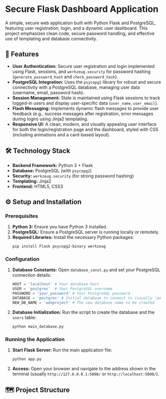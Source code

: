# Secure Flask Dashboard Application

A simple, secure web application built with Python Flask and PostgreSQL, featuring user registration, login, and a dynamic user dashboard. This project emphasizes clean code, secure password handling, and effective use of templating and database connectivity.

## 🚀 Features

* **User Authentication:** Secure user registration and login implemented using Flask, sessions, and `werkzeug.security` for password hashing (`generate_password_hash` and `check_password_hash`).
* **PostgreSQL Integration:** Uses the `psycopg2` library for robust and secure connectivity with a PostgreSQL database, managing user data (username, email, password hash).
* **Session Management:** State is maintained using Flask sessions to track logged-in users and display user-specific data (`user_name`, `user_email`).
* **Flash Messaging:** Implements dynamic flash messages to provide user feedback (e.g., success messages after registration, error messages during login) using Jinja2 templating.
* **Responsive UI:** A clean, modern, and visually appealing user interface for both the login/registration page and the dashboard, styled with CSS (including animations and a card-based layout).

## 🛠️ Technology Stack

* **Backend Framework:** Python 3 + Flask
* **Database:** PostgreSQL (with `psycopg2`)
* **Security:** `werkzeug.security` (for strong password hashing)
* **Templating:** Jinja2
* **Frontend:** HTML5, CSS3

## ⚙️ Setup and Installation

### Prerequisites

1.  **Python 3:** Ensure you have Python 3 installed.
2.  **PostgreSQL:** Ensure a PostgreSQL server is running locally or remotely.
3.  **Required Libraries:** Install the necessary Python packages:
    ```bash
    pip install Flask psycopg2-binary werkzeug
    ```

### Configuration

1.  **Database Constants:** Open `database_const.py` and set your PostgreSQL connection details:
    ```python
    HOST = 'localhost' # Your database host
    USER = 'postgres'  # Your PostgreSQL username
    PASSWORD = 'your_password' # Your PostgreSQL password
    DATABASE = 'postgres' # Initial database to connect to (usually 'postgres')
    NEW_DB_NAME = 'webproject' # The new database name to be created
    ```

2.  **Database Initialization:** Run the script to create the database and the `users` table:
    ```bash
    python main_database.py
    ```

### Running the Application

1.  **Start Flask Server:** Run the main application file:
    ```bash
    python app.py
    ```
2.  **Access:** Open your browser and navigate to the address shown in the terminal (usually `http://127.0.0.0.1:5000/` or `http://localhost:5000/`).

## 🗺️ Project Structure